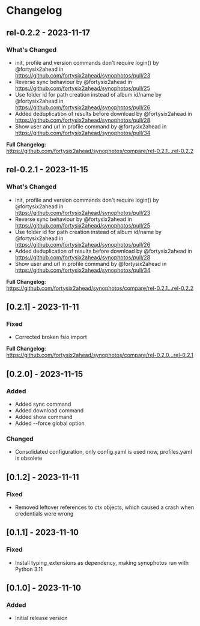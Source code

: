 # Changelog

## rel-0.2.2 - 2023-11-17

### What's Changed

- init, profile and version commands don't require login() by @fortysix2ahead in https://github.com/fortysix2ahead/synophotos/pull/23
- Reverse sync behaviour by @fortysix2ahead in https://github.com/fortysix2ahead/synophotos/pull/25
- Use folder id for path creation instead of album id/name by @fortysix2ahead in https://github.com/fortysix2ahead/synophotos/pull/26
- Added deduplication of results before download by @fortysix2ahead in https://github.com/fortysix2ahead/synophotos/pull/28
- Show user and url in profile command by @fortysix2ahead in https://github.com/fortysix2ahead/synophotos/pull/34

**Full Changelog**: https://github.com/fortysix2ahead/synophotos/compare/rel-0.2.1...rel-0.2.2

## rel-0.2.1 - 2023-11-15

### What's Changed

- init, profile and version commands don't require login() by @fortysix2ahead in https://github.com/fortysix2ahead/synophotos/pull/23
- Reverse sync behaviour by @fortysix2ahead in https://github.com/fortysix2ahead/synophotos/pull/25
- Use folder id for path creation instead of album id/name by @fortysix2ahead in https://github.com/fortysix2ahead/synophotos/pull/26
- Added deduplication of results before download by @fortysix2ahead in https://github.com/fortysix2ahead/synophotos/pull/28
- Show user and url in profile command by @fortysix2ahead in https://github.com/fortysix2ahead/synophotos/pull/34

**Full Changelog**: https://github.com/fortysix2ahead/synophotos/compare/rel-0.2.1...rel-0.2.2

## [0.2.1] - 2023-11-11

### Fixed

- Corrected broken fsio import

**Full Changelog**: https://github.com/fortysix2ahead/synophotos/compare/rel-0.2.0...rel-0.2.1

## [0.2.0] - 2023-11-15

### Added

- Added sync command
- Added download command
- Added show command
- Added --force global option

### Changed

- Consolidated configuration, only config.yaml is used now, profiles.yaml is obsolete

## [0.1.2] - 2023-11-11

### Fixed

- Removed leftover references to ctx objects, which caused a crash when credentials were wrong

## [0.1.1] - 2023-11-10

### Fixed

- Install typing_extensions as dependency, making synophotos run with Python 3.11

## [0.1.0] - 2023-11-10

### Added

- Initial release version

